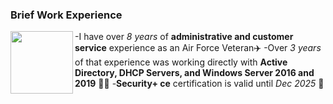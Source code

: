 ### Brief Work Experience

<img src="https://user-images.githubusercontent.com/105303924/167712440-60df270e-3ec4-416a-9a56-c07ca2116218.JPG" width="100" align="left">

-I have over _8 years_ of **administrative and customer service** experience as an Air Force Veteran✈️
-Over _3 years_ of that experience was working directly with **Active Directory, DHCP Servers, and Windows Server 2016 and 2019** 👩‍💻
-**Security+ ce** certification is valid until _Dec 2025_ 🔐
